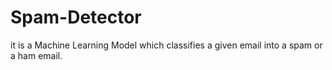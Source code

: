 # Spam-Detector 
it is a Machine Learning Model which classifies a given email into a spam or a ham email.
